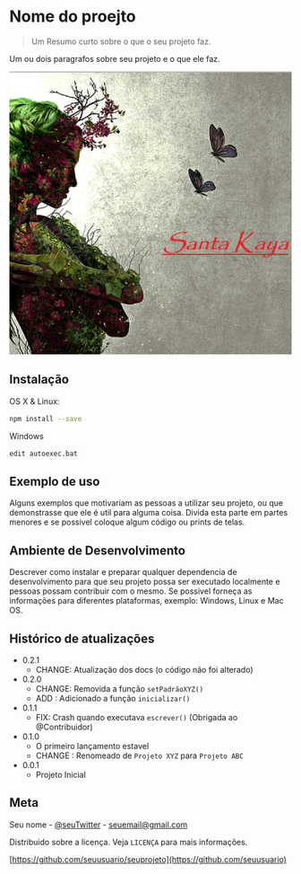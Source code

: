 # Nome do proejto
> Um Resumo curto sobre o que o seu projeto faz.

Um ou dois paragrafos sobre seu projeto e o que ele faz.


![sk](sk.png)

## Instalação

OS X & Linux:

```sh
npm install --save
```

Windows

```sh
edit autoexec.bat
```


## Exemplo de uso

Alguns exemplos que motivariam as pessoas a utilizar seu projeto, ou que demonstrasse que ele é util para alguma coisa. 
Divida esta parte em partes menores e se possivel coloque algum código ou prints de telas.


## Ambiente de Desenvolvimento

Descrever como instalar e preparar qualquer dependencia de desenvolvimento para que seu projeto possa ser executado localmente e pessoas possam contribuir com o mesmo. Se possivel forneça as informações para diferentes plataformas, exemplo: Windows, Linux e Mac OS.

## Histórico de atualizações

* 0.2.1
    * CHANGE: Atualização dos docs (o código não foi alterado)
* 0.2.0
    * CHANGE: Removida a função `setPadrãoXYZ()`
    * ADD : Adicionado a função `inicializar()`
* 0.1.1
    * FIX: Crash quando executava `escrever()` (Obrigada ao @Contribuidor)
* 0.1.0
    * O primeiro lançamento estavel
    * CHANGE : Renomeado de `Projeto XYZ` para `Projeto ABC`
* 0.0.1 
    * Projeto Inicial


## Meta

Seu nome - [@seuTwitter](https://twitter.com/seuTwiter) - seuemail@gmail.com

Distribuido sobre a licença. Veja `LICENÇA` para mais informações.

[https://github.com/seuusuario/seuprojeto](https://github.com/seuusuario)

